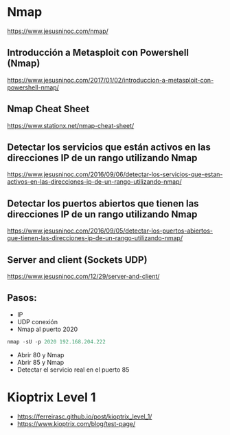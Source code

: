 # Nmap
https://www.jesusninoc.com/nmap/
## Introducción a Metasploit con Powershell (Nmap)
https://www.jesusninoc.com/2017/01/02/introduccion-a-metasploit-con-powershell-nmap/
## Nmap Cheat Sheet
https://www.stationx.net/nmap-cheat-sheet/
## Detectar los servicios que están activos en las direcciones IP de un rango utilizando Nmap
https://www.jesusninoc.com/2016/09/06/detectar-los-servicios-que-estan-activos-en-las-direcciones-ip-de-un-rango-utilizando-nmap/
## Detectar los puertos abiertos que tienen las direcciones IP de un rango utilizando Nmap
https://www.jesusninoc.com/2016/09/05/detectar-los-puertos-abiertos-que-tienen-las-direcciones-ip-de-un-rango-utilizando-nmap/

## Server and client (Sockets UDP)
https://www.jesusninoc.com/12/29/server-and-client/

## Pasos:
- IP
- UDP conexión
- Nmap al puerto 2020
```PowerShell
nmap -sU -p 2020 192.168.204.222
```
- Abrir 80 y Nmap
- Abrir 85 y Nmap
- Detectar el servicio real en el puerto 85

# Kioptrix Level 1
* https://ferreirasc.github.io/post/kioptrix_level_1/
* https://www.kioptrix.com/blog/test-page/
